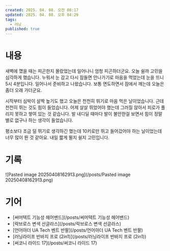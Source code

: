 ```yaml
---
created: 2025. 04. 08. 오전 08:17
updated: 2025. 04. 08. 오후 04:29
tags:
  - 러닝
published: true
---
```


# 내용

새벽에 깼을 때는 피곤한지 몰랐었는데 일어나니 엄청 피곤하더군요. 오늘 쉴까 고민을 심각하게 했습니다. 누워서 눈 감고 다시 잠들면 안나가기로 마음을 먹었는데 눈을 뜨니 5시 4분입니다. 일어나서 준비하고 나왔습니다. 보통 면도하면서 잠에서 깨는데 오늘은 좀더 오래 가더군요.

시작부터 심박이 살짝 높기도 했고 오늘은 천천히 뛰기로 마음 먹은 날이었습니다. 근데 천천히 뛰는 것도 힘이 들었습니다. 어제 살살 뛰었어야 했는데 그러질 않아서 피로가 풀리지 못하고 쌓여 있는 것 같습니다. 발 내디딜 때마다 발이 불안한걸 보면서 힘이 정말 별로 없구나 하는 생각이 들었습니다.

평소보다 조금 덜 뛰기로 생각하긴 했는데 10키로만 뛰고 들어갔어야 하는 날이었는데 너무 많이 뛴 것 같아요. 내일 짧게 뛸지 쉴지 고민입니다.

# 기록

![Pasted image 20250408162913.png](/posts/Pasted image 20250408162913.png)

# 기어

- [써머텍트 기능성 헤어밴드](/posts/써머텍트 기능성 헤어밴드)
- [락브로스 변색 선글라스](/posts/락브로스 변색 선글라스)
- [언어아더 UA Tech 벤트 반팔](/posts/언어아더 UA Tech 벤트 반팔)
- [러닝라이프 반바지 프로 (2in1)](/posts/러닝라이프 반바지 프로 (2in1))
- [써코니 라이드 17](/posts/써코니 라이드 17)
